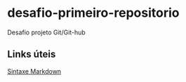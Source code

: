 # desafio-primeiro-repositorio
Desafio projeto Git/Git-hub
## Links úteis 
[Sintaxe Markdown](https://www.markdownguide.org/)
